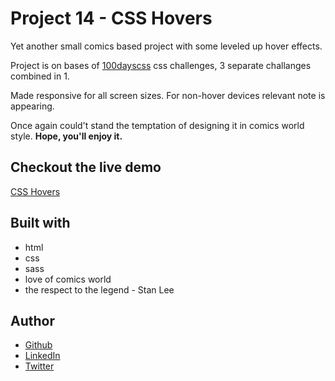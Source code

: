 # Project 14 - CSS Hovers

Yet another small comics based project with some leveled up hover effects.

Project is on bases of [100dayscss](https://100dayscss.com/) css challenges, 3 separate challanges combined in 1.

Made responsive for all screen sizes. For non-hover devices relevant note is appearing.

Once again could't stand the temptation of designing it in comics world style. **Hope, you'll enjoy it.**

## Checkout the live demo

[CSS Hovers]()

## Built with

- html
- css
- sass
- love of comics world
- the respect to the legend - Stan Lee

## Author

- [Github](https://github.com/Peac-h)
- [LinkedIn](https://www.linkedin.com/in/tamta-lomidze-b336b9266/)
- [Twitter](https://twitter.com/p6eac_h)
